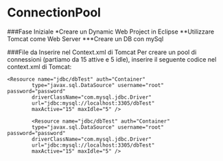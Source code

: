 # ConnectionPool

###Fase Iniziale
*Creare un Dynamic Web Project in Eclipse
**Utilizzare Tomcat come Web Server
***Creare un DB con mySql

###File da Inserire nel Context.xml di Tomcat
Per creare un pool di connessioni (partiamo da 15 attive e 5 idle), inserire il
seguente codice nel context.xml di Tomcat:

```
<Resource name="jdbc/dbTest" auth="Container"
		type="javax.sql.DataSource" username="root" password="password"
		driverClassName="com.mysql.jdbc.Driver"
		url="jdbc:mysql://localhost:3305/dbTest"
		maxActive="15" maxIdle="5" />
		
		<Resource name="jdbc/dbTest" auth="Container"
		type="javax.sql.DataSource" username="root" password="password"
		driverClassName="com.mysql.jdbc.Driver"
		url="jdbc:mysql://localhost:3305/dbTest"
		maxActive="15" maxIdle="5" />
```


